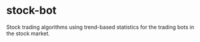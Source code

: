 # stock-bot
Stock trading algorithms using trend-based statistics for the trading bots in the stock market.
